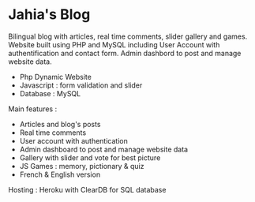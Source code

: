 # Jahia's Blog

Bilingual blog with articles, real time comments, slider gallery and games. Website built using PHP and MySQL including User Account with authentification and contact form. Admin dashbord to post and manage website data.


 - Php Dynamic Website 
 - Javascript : form validation and slider
 - Database : MySQL 

Main features :

- Articles and blog's posts
- Real time comments
- User account with authentication
- Admin dashboard to post and manage website data
- Gallery with slider and vote for best picture
- JS Games : memory, pictionary & quiz
- French & English version

Hosting : Heroku with ClearDB for SQL database

